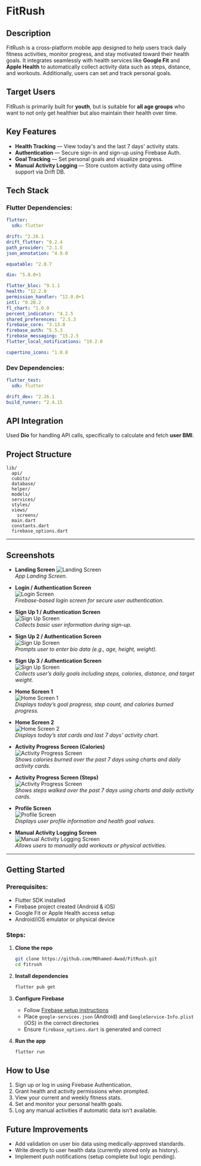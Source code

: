 # FitRush

## Description
FitRush is a cross-platform mobile app designed to help users track daily fitness activities, monitor progress, and stay motivated toward their health goals. It integrates seamlessly with health services like **Google Fit** and **Apple Health** to automatically collect activity data such as steps, distance, and workouts. Additionally, users can set and track personal goals.

## Target Users
FitRush is primarily built for **youth**, but is suitable for **all age groups** who want to not only get healthier but also maintain their health over time.

## Key Features
- **Health Tracking** — View today's and the last 7 days' activity stats.
- **Authentication** — Secure sign-in and sign-up using Firebase Auth.
- **Goal Tracking** — Set personal goals and visualize progress.
- **Manual Activity Logging** — Store custom activity data using offline support via Drift DB.

## Tech Stack

### Flutter Dependencies:
```yaml
flutter:
  sdk: flutter

drift: ^2.26.1
drift_flutter: ^0.2.4
path_provider: ^2.1.5
json_annotation: ^4.9.0

equatable: ^2.0.7

dio: ^5.8.0+1

flutter_bloc: ^9.1.1
health: ^12.2.0
permission_handler: ^12.0.0+1
intl: ^0.20.2
fl_chart: ^1.0.0
percent_indicator: ^4.2.5
shared_preferences: ^2.5.3
firebase_core: ^3.13.0
firebase_auth: ^5.5.3
firebase_messaging: ^15.2.5
flutter_local_notifications: ^19.2.0

cupertino_icons: ^1.0.8
```

### Dev Dependencies:
```yaml
flutter_test:
  sdk: flutter

drift_dev: ^2.26.1
build_runner: ^2.4.15
```

## API Integration
Used **Dio** for handling API calls, specifically to calculate and fetch **user BMI**.

## Project Structure
```
lib/
  api/
  cubits/
  database/
  helper/
  models/
  services/
  styles/
  views/
    screens/
  main.dart
  constants.dart
  firebase_options.dart
```

---

## Screenshots

- **Landing Screen** 
  ![Landing Screen](screenshots/landing_screen.jpg "Landing Screen")  
  _App Landing Screen._

- **Login / Authentication Screen**  
  ![Login Screen](screenshots/login_screen.jpg "Login Screen")  
  _Firebase-based login screen for secure user authentication._

- **Sign Up 1 / Authentication Screen**  
  ![Sign Up Screen](screenshots/sign_up_screen_1.jpg "Sign Up 1 Screen")  
  _Collects basic user information during sign-up._

- **Sign Up 2 / Authentication Screen**  
  ![Sign Up Screen](screenshots/sign_up_screen_2.jpg "Sign Up 2 Screen")  
  _Prompts user to enter bio data (e.g., age, height, weight)._

- **Sign Up 3 / Authentication Screen**  
  ![Sign Up Screen](screenshots/sign_up_screen_3.jpg "Sign Up 3 Screen")  
  _Collects user’s daily goals including steps, calories, distance, and target weight._

- **Home Screen 1**  
  ![Home Screen 1](screenshots/home_screen_1.jpg "Home Screen")  
  _Displays today’s goal progress, step count, and calories burned progress._

- **Home Screen 2**  
  ![Home Screen 2](screenshots/home_screen_2.jpg "Home Screen")  
  _Displays today’s stat cards and last 7 days' activity chart._

- **Activity Progress Screen (Calories)**  
  ![Activity Progress Screen](screenshots/activity_progress_screen_calories.jpg "Activity Progress Screen")  
  _Shows calories burned over the past 7 days using charts and daily activity cards._

- **Activity Progress Screen (Steps)**  
  ![Activity Progress Screen](screenshots/activity_progress_screen_steps.jpg "Activity Progress Screen")  
  _Shows steps walked over the past 7 days using charts and daily activity cards._

- **Profile Screen**  
  ![Profile Screen](screenshots/profile_screen.jpg "Profile Screen")  
  _Displays user profile information and health goal values._

- **Manual Activity Logging Screen**  
  ![Manual Activity Logging Screen](screenshots/manual_activity_adding_screen.jpg "Manual Activity Logging Screen")  
  _Allows users to manually add workouts or physical activities._

---


## Getting Started

### Prerequisites:
- Flutter SDK installed
- Firebase project created (Android & iOS)
- Google Fit or Apple Health access setup
- Android/iOS emulator or physical device

### Steps:

1. **Clone the repo**
   ```bash
   git clone https://github.com/M0hamed-Awad/FitRush.git
   cd fitrush
   ```

2. **Install dependencies**
   ```bash
   flutter pub get
   ```

3. **Configure Firebase**
   - Follow [Firebase setup instructions](https://firebase.flutter.dev/docs/overview/)
   - Place `google-services.json` (Android) and `GoogleService-Info.plist` (iOS) in the correct directories
   - Ensure `firebase_options.dart` is generated and correct

4. **Run the app**
   ```bash
   flutter run
   ```


## How to Use

1. Sign up or log in using Firebase Authentication.
2. Grant health and activity permissions when prompted.
3. View your current and weekly fitness stats.
4. Set and monitor your personal health goals.
5. Log any manual activities if automatic data isn't available.


## Future Improvements
- Add validation on user bio data using medically-approved standards.
- Write directly to user health data (currently stored only as history).
- Implement push notifications (setup complete but logic pending).